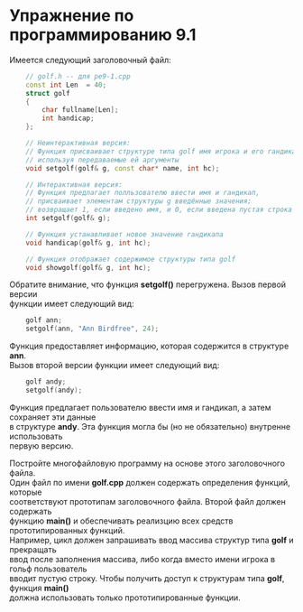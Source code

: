 # Упражнение по программированию 9.1  

Имеется следующий заголовочный файл:  

```cpp
    // golf.h -- для pe9-1.cpp
    const int Len  = 40;
    struct golf
    {
        char fullname[Len];
        int handicap;
    };

    // Неинтерактивная версия:
    // Функция присваивает структуре типа golf имя игрока и его гандикап (фору),
    // используя передаваемые ей аргументы
    void setgolf(golf& g, const char* name, int hc);

    // Интерактивная версия:
    // Функция предлагает полльзователю ввести имя и гандикап,
    // присваивает элементам структуры g введённые значения;
    // возвращает 1, если введено имя, и 0, если введена пустая строка
    int setgolf(golf& g);

    // Функция устанавливает новое значение гандикапа
    void handicap(golf& g, int hc);

    // Функция отображает содержимое структуры типа golf
    void showgolf(golf& g, int hc);
```  

Обратите внимание, что функция **setgolf()** перегружена. Вызов первой версии  
функции имеет следующий вид:

```cpp
    golf ann;
    setgolf(ann, "Ann Birdfree", 24);
```

Функция предоставляет информацию, которая содержится в структуре **ann**.  
Вызов второй версии функции имеет следующий вид:  

```cpp
    golf andy;
    setgolf(andy);
```

Функция предлагает пользователю ввести имя и гандикап, а затем сохраняет эти данные  
в структуре **andy**. Эта функция могла бы (но не обязательно) внутренне использовать  
первую версию.

Постройте многофайловую программу на основе этого заголовочного файла.  
Один файл по имени **golf.cpp** должен содержать определения функций, которые  
соответствуют прототипам заголовочного файла. Второй файл должен содержать  
функцию **main()** и обеспечивать реализцию всех средств прототипированных функций.  
Например, цикл должен запрашивать ввод массива структур типа **golf** и прекращать  
ввод после заполнения массива, либо когда вместо имени игрока в гольф пользователь  
вводит пустую строку. Чтобы получить доступ к структурам типа **golf**, функция **main()**  
должна использовать только прототипированные функции.
